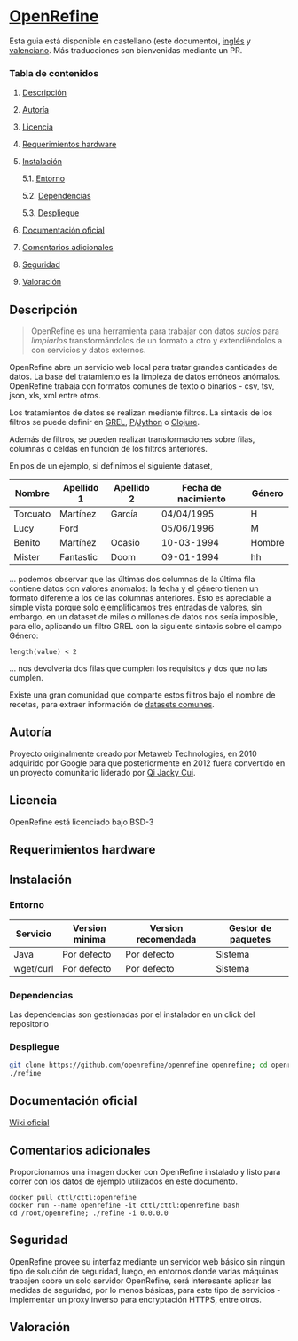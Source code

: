 # [OpenRefine](https://openrefine.org)

Esta guia está disponible en castellano (este documento), [inglés](README_en.md) y [valenciano](README_cat.md). Más traducciones son bienvenidas mediante un PR.

### Tabla de contenidos
1. [ Descripción ](#desc)
2. [ Autoría ](#authorship)
3. [ Licencia ](#license)
4. [ Requerimientos hardware ](#reqs)
5. [ Instalación ](#install)

	5.1. [ Entorno ](#env) 
	
	5.2. [ Dependencias ](#deps)
	
	5.3. [ Despliegue ](#deploy)


	
6. [ Documentación oficial ](#docs)
7. [ Comentarios adicionales ](#comms)
8. [ Seguridad ](#sec)
9. [ Valoración ](#val)

<a name="desc"></a>
## Descripción

> OpenRefine es una herramienta para trabajar con datos _sucios_ para _limpiarlos_ transformándolos de un formato a otro y extendiéndolos a con servicios y datos externos.

OpenRefine abre un servicio web local para tratar grandes cantidades de datos. La base del tratamiento es la limpieza de datos erróneos anómalos. OpenRefine trabaja con formatos comunes de texto o binarios - csv, tsv, json, xls, xml entre otros.

Los tratamientos de datos se realizan mediante filtros. La sintaxis de los filtros se puede definir en [GREL](https://github.com/OpenRefine/OpenRefine/wiki/General-Refine-Expression-Language), [P](https://python.org)/[Jython](https://jython.org) o [Clojure](https://clojure.org).

Además de filtros, se pueden realizar transformaciones sobre filas, columnas o celdas en función de los filtros anteriores.

En pos de un ejemplo, si definimos el siguiente dataset,

|Nombre|Apellido 1|Apellido 2| Fecha de nacimiento| Género|
|------|----------|----------|-----|-------|
|Torcuato|Martínez|García|04/04/1995|H|
|Lucy|Ford| |05/06/1996|M|
|Benito|Martínez|Ocasio|10-03-1994|Hombre|
|Mister|Fantastic|Doom|09-01-1994|hh

... podemos observar que las últimas dos columnas de la última fila contiene datos con valores anómalos: la fecha y el género tienen un formato diferente a los de las columnas anteriores. Esto es apreciable a simple vista porque solo ejemplificamos tres entradas de valores, sin embargo, en un dataset de miles o millones de datos nos sería imposible, para ello, aplicando un filtro GREL con la siguiente sintaxis sobre el campo Género:
```grel
length(value) < 2 
```
... nos devolvería dos filas que cumplen los requisitos y dos que no las cumplen.

Existe una gran comunidad que comparte estos filtros bajo el nombre de recetas, para extraer información de [datasets comunes](https://github.com/OpenRefine/OpenRefine/wiki/Recipes).
<a name="authorship"></a>
## Autoría
Proyecto originalmente creado por Metaweb Technologies, en 2010 adquirido por Google para que posteriormente en 2012 fuera convertido en un proyecto comunitario liderado por [Qi Jacky Cui](https://github.com/jackyq2015). 
<a name="license"></a>
## Licencia
OpenRefine está licenciado bajo BSD-3

<a name="reqs"></a>
## Requerimientos hardware

<a name="install"></a>
## Instalación
<a name="env"></a>
### Entorno
<a name="deps"></a>

|Servicio|Version minima|Version recomendada|Gestor de paquetes|
|--------|--------------|-------------------|------------------|
|Java|Por defecto|Por defecto|Sistema|
|wget/curl|Por defecto|Por defecto|Sistema|

### Dependencias
Las dependencias son gestionadas por el instalador en un click del repositorio
<a name="deploy"></a>
### Despliegue

```bash
git clone https://github.com/openrefine/openrefine openrefine; cd openrefine
./refine
``` 
<a name="docs"></a>
## Documentación oficial
[Wiki oficial](https://github.com/openrefine/openrefine/wiki)
<a name="comms"></a>
## Comentarios adicionales
Proporcionamos una imagen docker con OpenRefine instalado y listo para correr con los datos de ejemplo utilizados en este documento.

```
docker pull cttl/cttl:openrefine
docker run --name openrefine -it cttl/cttl:openrefine bash
cd /root/openrefine; ./refine -i 0.0.0.0
```

<a name="sec"></a>
## Seguridad
OpenRefine provee su interfaz mediante un servidor web básico sin ningún tipo de solución de seguridad, luego, en entornos donde varias máquinas trabajen sobre un solo servidor OpenRefine, será interesante aplicar las medidas de seguridad, por lo menos básicas, para este tipo de servicios - implementar un proxy inverso para encryptación HTTPS, entre otros.

<a name="val"></a>
## Valoración
